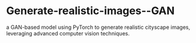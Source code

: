 # Generate-realistic-images--GAN
a GAN-based model using PyTorch to generate realistic cityscape images, leveraging advanced computer vision techniques.
